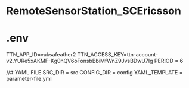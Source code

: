 # RemoteSensorStation_SCEricsson

# .env
TTN_APP_ID=vuksafeather2
TTN_ACCESS_KEY=ttn-account-v2.YURe5xAKMF-Kg0hQV6oFonsbBbiMfWnZ9JvsBDwU7Ig
PERIOD = 6

//# YAML FILE
SRC_DIR = src
CONFIG_DIR = config
YAML_TEMPLATE = parameter-file.yml
